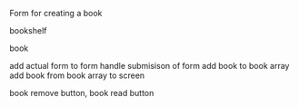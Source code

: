 Form for creating a book

bookshelf

book

add actual form to form
handle submisison of form
add book to book array
add book from book array to screen

book remove button, book read button
